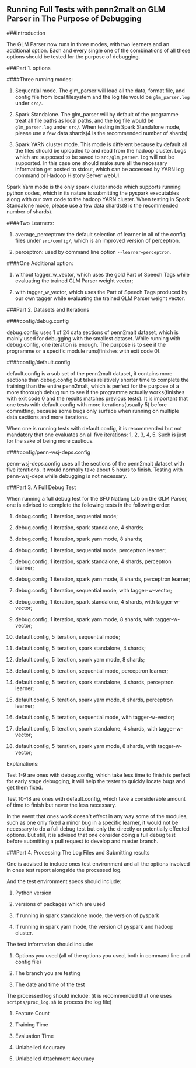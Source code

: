 Running Full Tests with penn2malt on GLM Parser in The Purpose of Debugging
------

###Introduction

The GLM Parser now runs in three modes, with two learners and an additional
option. Each and every single one of the combinations of all these options
should be tested for the purpose of debugging.

###Part 1. options

####Three running modes:

1. Sequential mode. The glm_parser will load all the data, format file, and
config file from local filesystem and the log file would be `glm_parser.log`
under `src/`.

2. Spark Standalone. The glm_parser will by default of the programme treat all
file paths as local paths, and the log file would be `glm_parser.log` under
`src/`. When testing in Spark Standalone mode, please use a few data shards(4
is the recommended number of shards)

3. Spark YARN cluster mode. This mode is different because by default all the
files should be uploaded to and read from the hadoop cluster. Logs which are
supposed to be saved to `src/glm_parser.log` will not be supported. In this
case one should make sure all the necessary information get posted to stdout,
which can be accessed by YARN log command or Hadoop History Server webUI.

Spark Yarn mode is the only spark cluster mode which supports running python
codes, which in its nature is submitting the pyspark executables along with our
own code to the hadoop YARN cluster. When testing in Spark Standalone mode,
please use a few data shards(8 is the recommended number of shards).

####Two Learners:

1. average_perceptron: the default selection of learner in all of the config
files under `src/config/`, which is an improved version of perceptron.

2. perceptron: used by command line option `--learner=perceptron`.

####One Additional option:

1. without tagger_w_vector, which uses the gold Part of Speech Tags while
evaluating the trained GLM Parser weight vector;

2. with tagger_w_vector, which uses the Part of Speech Tags produced by our own
tagger while evaluating the trained GLM Parser weight vector.

###Part 2. Datasets and Iterations

####config/debug.config

debug.config uses 1 of 24 data sections of penn2malt dataset, which is mainly
used for debugging with the smallest dataset. While running with debug.config,
one iteration is enough. The purpose is to see if the programme or a specific
module runs(finishes with exit code 0).

####config/default.config

default.config is a sub set of the penn2malt dataset, it contains more sections
than debug.config but takes relatively shorter time to complete the training
than the entire penn2malt, which is perfect for the purpose of a more thorough
debug run to see if the programme actually works(finishes with exit code 0 and
the results matches previous tests). It is important that one tests with
default.config with more iterations(usually 5) before committing, because some
bugs only surface when running on multiple data sections and more iterations.

When one is running tests with default.config, it is recommended but not
mandatory that one evaluates on all five iterations: 1, 2, 3, 4, 5. Such is
just for the sake of being more cautious.

####config/penn-wsj-deps.config

penn-wsj-deps.config uses all the sections of the penn2malt dataset with five
iterations. It would normally take about 5 hours to finish. Testing with
penn-wsj-deps while debugging is not necessary.

###Part 3. A Full Debug Test

When running a full debug test for the SFU Natlang Lab on the GLM Parser, one
is advised to complete the following tests in the following order:

1. debug.config, 1 iteration, sequential mode;

2. debug.config, 1 iteration, spark standalone, 4 shards;

3. debug.config, 1 iteration, spark yarn mode, 8 shards;

4. debug.config, 1 iteration, sequential mode, perceptron learner;

5. debug.config, 1 iteration, spark standalone, 4 shards, perceptron learner;

6. debug.config, 1 iteration, spark yarn mode, 8 shards, perceptron learner;

7. debug.config, 1 iteration, sequential mode, with tagger-w-vector;

8. debug.config, 1 iteration, spark standalone, 4 shards, with tagger-w-vector;

9. debug.config, 1 iteration, spark yarn mode, 8 shards, with tagger-w-vector;

10. default.config, 5 iteration, sequential mode;

11. default.config, 5 iteration, spark standalone, 4 shards;

12. default.config, 5 iteration, spark yarn mode, 8 shards;

13. default.config, 5 iteration, sequential mode, perceptron learner;

14. default.config, 5 iteration, spark standalone, 4 shards, perceptron learner;

15. default.config, 5 iteration, spark yarn mode, 8 shards, perceptron learner;

16. default.config, 5 iteration, sequential mode, with tagger-w-vector;

17. default.config, 5 iteration, spark standalone, 4 shards, with tagger-w-vector;

18. default.config, 5 iteration, spark yarn mode, 8 shards, with tagger-w-vector;

Explanations:

Test 1-9 are ones with debug.config, which take less time to finish is perfect
for early stage debugging, it will help the tester to quickly locate bugs and
get them fixed.

Test 10-18 are ones with default.config, which take a considerable amount of
time to finish but never the less necessary.

In the event that ones work doesn't effect in any way some of the modules,
such as one only fixed a minor bug in a specific learner, it would not be
necessary to do a full debug test but only the directly or potentially effected
options. But still, it is advised that one consider doing a full debug test
before submitting a pull request to develop and master branch.

###Part 4. Processing The Log Files and Submitting results

One is advised to include ones test environment and all the options involved in
ones test report alongside the processed log. 

And the test environment specs should include:

1. Python version

2. versions of packages which are used

3. If running in spark standalone mode, the version of pyspark

4. If running in spark yarn mode, the version of pyspark and hadoop cluster.

The test information should include:

1. Options you used (all of the options you used, both in command line and config file)

2. The branch you are testing

3. The date and time of the test

The processed log should include: (it is recommended that one uses `scripts/proc_log.sh` to process the log file)

1. Feature Count

2. Training Time

3. Evaluation Time

4. Unlabelled Accuracy

5. Unlabelled Attachment Accuracy